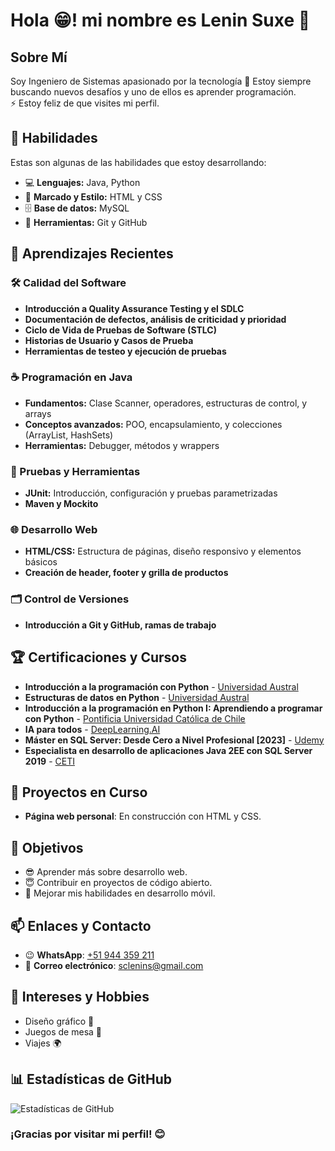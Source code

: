 # Hola 😁! mi nombre es Lenin Suxe 👋

## Sobre Mí
Soy Ingeniero de Sistemas apasionado por la tecnología 🚀 Estoy siempre buscando nuevos desafíos y uno de ellos es aprender programación.
<br>
⚡ Estoy feliz de que visites mi perfil.

## 🌟 Habilidades
Estas son algunas de las habilidades que estoy desarrollando:
- 💻 **Lenguajes:** Java, Python
- 🎨 **Marcado y Estilo:** HTML y CSS
- 🗄️ **Base de datos:** MySQL
- 🔧 **Herramientas:** Git y GitHub

## 🧠 Aprendizajes Recientes

### 🛠️ Calidad del Software 
- **Introducción a Quality Assurance Testing y el SDLC**
- **Documentación de defectos, análisis de criticidad y prioridad**
- **Ciclo de Vida de Pruebas de Software (STLC)**
- **Historias de Usuario y Casos de Prueba**
- **Herramientas de testeo y ejecución de pruebas**

### ☕ Programación en Java
- **Fundamentos:** Clase Scanner, operadores, estructuras de control, y arrays
- **Conceptos avanzados:** POO, encapsulamiento, y colecciones (ArrayList, HashSets)
- **Herramientas:** Debugger, métodos y wrappers

### 🔬 Pruebas y Herramientas
- **JUnit:** Introducción, configuración y pruebas parametrizadas
- **Maven y Mockito**

### 🌐 Desarrollo Web
- **HTML/CSS:** Estructura de páginas, diseño responsivo y elementos básicos
- **Creación de header, footer y grilla de productos**

### 🗂️ Control de Versiones
- **Introducción a Git y GitHub, ramas de trabajo**


## 🏆 Certificaciones y Cursos
- **Introducción a la programación con Python** - [Universidad Austral](coursera.org/verify/PYP9378RPUC7)
- **Estructuras de datos en Python** - [Universidad Austral](coursera.org/verify/RGARQ57GGKC7)
- **Introducción a la programación en Python I: Aprendiendo a programar con Python** - [Pontificia Universidad Católica de Chile](https://coursera.org/verify/R742AMRSPT53)
- **IA para todos** - [DeepLearning.AI](coursera.org/verify/ABNP4FYASV7Z)
- **Máster en SQL Server: Desde Cero a Nivel Profesional [2023]** - [Udemy](https://www.udemy.com/certificate/UC-dd801737-852c-475f-9f4e-745315b9617c/)
- **Especialista en desarrollo de aplicaciones Java 2EE con SQL Server 2019** - [CETI](https://ceti.org.pe/web/binary/verify?token=Neqv9jBD3kZhL6lq3b4Jr7iUlfB1HuU3ONVnCe8s0Lk)


## 🔨 Proyectos en Curso
- **Página web personal**: En construcción con HTML y CSS.

## 🎯 Objetivos
- 😎 Aprender más sobre desarrollo web.
- 😇 Contribuir en proyectos de código abierto.
- 😬 Mejorar mis habilidades en desarrollo móvil.


## 📫 Enlaces y Contacto
- 😉 **WhatsApp**: [+51 944 359 211](https://wa.me/51944359211)
- 📧 **Correo electrónico**: [sclenins@gmail.com](mailto:sclenins@gmail.com)

## 🎨 Intereses y Hobbies
- Diseño gráfico 📸
- Juegos de mesa 🎲
- Viajes 🌍


## 📊 Estadísticas de GitHub
![Estadísticas de GitHub](https://github-readme-stats.vercel.app/api?username=jleninsc&show_icons=true&theme=radical)

### ¡Gracias por visitar mi perfil! 😊